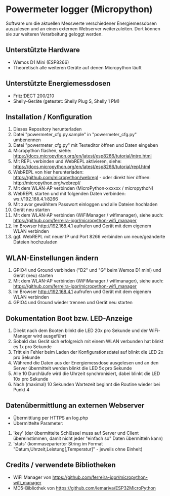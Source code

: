 # Powermeter logger (Micropython)
Software um die aktuellen Messwerte verschiedener Energiemessdosen auszulesen und an einen externen Webserver weiterzuleiten. Dort können sie zur weiteren Verarbeitung geloggt werden.

## Unterstützte Hardware
* Wemos D1 Mini (ESP8266)
* Theoretisch alle weiteren Geräte auf denen Micropython läuft

## Unterstützte Energiemessdosen
* Fritz!DECT 200/210
* Shelly-Geräte (getestet: Shelly Plug S, Shelly 1 PM)

## Installation / Konfiguration
1. Dieses Repository herunterladen
1. Datei "powermeter_cfg.py.sample" in "powermeter_cfg.py" umbenennen
1. Datei "powermeter_cfg.py" mit Texteditor öffnen und Daten eingeben
1. Micropython flashen, siehe: https://docs.micropython.org/en/latest/esp8266/tutorial/intro.html
1. Mit REPL verbinden und WebREPL aktivieren, siehe: https://docs.micropython.org/en/latest/esp8266/tutorial/repl.html
1. WebREPL von hier herunterladen: https://github.com/micropython/webrepl - oder direkt hier öffnen: http://micropython.org/webrepl/
1. Mit dem WLAN-AP verbinden (MicroPython-xxxxxx / micropythoN)
1. WebREPL starten und mit folgenden Daten verbinden: ws://192.168.4.1:8266
1. Mit zuvor gewähltem Passwort einloggen und alle Dateien hochladen
1. Gerät neu starten
1. Mit dem WLAN-AP verbinden (WiFiManager / wifimanager), siehe auch: https://github.com/ferreira-igor/micropython-wifi_manager
1. Im Browser http://192.168.4.1 aufrufen und Gerät mit dem eigenem WLAN verbinden
1. ggf. WebREPL mit neuer IP und Port 8266 verbinden um neue/geänderte Dateien hochzuladen

## WLAN-Einstellungen ändern
1. GPIO4 und Ground verbinden ("D2" und "G" beim Wemos D1 mini) und Gerät (neu) starten
1. Mit dem WLAN-AP verbinden (WiFiManager / wifimanager), siehe auch: https://github.com/ferreira-igor/micropython-wifi_manager
1. Im Browser http://192.168.4.1 aufrufen und Gerät mit dem eigenem WLAN verbinden
1. GPIO4 und Ground wieder trennen und Gerät neu starten

## Dokumentation Boot bzw. LED-Anzeige
1. Direkt nach dem Booten blinkt die LED 20x pro Sekunde und der WiFi-Manager wird ausgeführt
1. Sobald das Gerät sich erfolgreich mit einem WLAN verbunden hat blinkt es 1x pro Sekunde
1. Tritt ein Fehler beim Laden der Konfigurationsdatei auf blinkt die LED 2x pro Sekunde
1. Während die Daten aus der Energiemessdose ausgelesen und an den Server übermittelt werden blinkt die LED 5x pro Sekunde
1. Alle 10 Durchläufe wird die Uhrzeit synchronisiert, dabei blinkt die LED 10x pro Sekunde
1. Nach (maximal) 10 Sekunden Wartezeit beginnt die Routine wieder bei Punkt 4

## Datenübermittlung an externen Webserver
* Übermittlung per HTTPS an log.php
* Übermittelte Parameter:
1. 'key' (der übermittelte Schlüssel muss auf Server und Client übereinstimmen, damit nicht jeder "einfach so" Daten übermitteln kann)
1. 'stats' (kommaseparierter String im Format "Datum,Uhrzeit,Leistung[,Temperatur]" - jeweils ohne Einheit)

## Credits / verwendete Bibliotheken
* WiFi Manager von https://github.com/ferreira-igor/micropython-wifi_manager
* MD5-Bibliothek von https://github.com/lemariva/ESP32MicroPython
